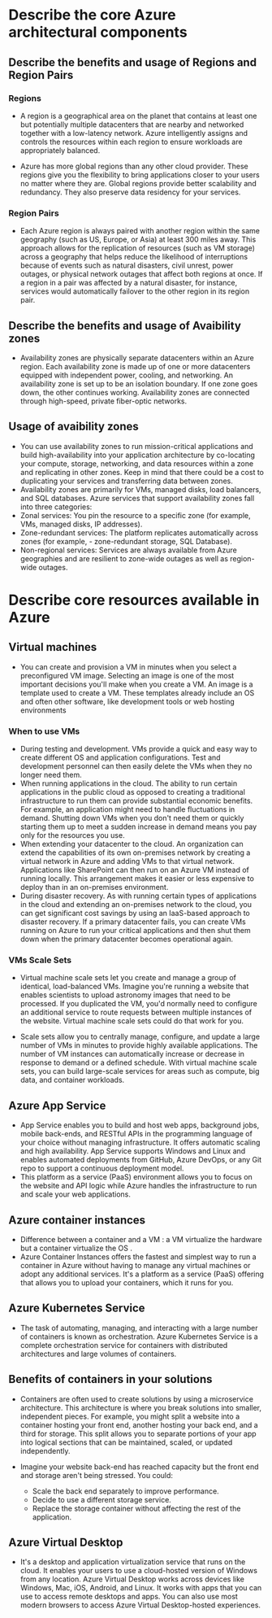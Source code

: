 
# Describe the core Azure architectural components

## Describe the benefits and usage of Regions and Region Pairs

### Regions

- A region is a geographical area on the planet that contains at least one but potentially multiple datacenters that are nearby and networked together with a low-latency network. Azure intelligently assigns and controls the resources within each region to ensure workloads are appropriately balanced.

- Azure has more global regions than any other cloud provider. These regions give you the flexibility to bring applications closer to your users no matter where they are. Global regions provide better scalability and redundancy. They also preserve data residency for your services.

### Region Pairs

- Each Azure region is always paired with another region within the same geography (such as US, Europe, or Asia) at least 300 miles away. This approach allows for the replication of resources (such as VM storage) across a geography that helps reduce the likelihood of interruptions because of events such as natural disasters, civil unrest, power outages, or physical network outages that affect both regions at once. If a region in a pair was affected by a natural disaster, for instance, services would automatically failover to the other region in its region pair.

## Describe the benefits and usage of Avaibility zones

- Availability zones are physically separate datacenters within an Azure region. Each availability zone is made up of one or more datacenters equipped with independent power, cooling, and networking. An availability zone is set up to be an isolation boundary. If one zone goes down, the other continues working. Availability zones are connected through high-speed, private fiber-optic networks.

## Usage of avaibility zones

- You can use availability zones to run mission-critical applications and build high-availability into    your application architecture by co-locating your compute, storage, networking, and data resources     within a zone and replicating in other zones. Keep in mind that there could be a cost to duplicating    your services and transferring data between zones.
- Availability zones are primarily for VMs, managed disks, load balancers, and SQL databases. Azure   services that support availability zones fall into three categories:
- Zonal services: You pin the resource to a specific zone (for example, VMs, managed disks, IP addresses).
- Zone-redundant services: The platform replicates automatically across zones (for example,   - zone-redundant storage, SQL Database).
- Non-regional services: Services are always available from Azure geographies and are resilient to    zone-wide outages as well as region-wide outages.


# Describe core resources available in Azure

## Virtual machines

- You can create and provision a VM in minutes when you select a preconfigured VM image. Selecting an image is one of the most important decisions you'll make when you create a VM. An image is a template used to create a VM. These templates already include an OS and often other software, like development tools or web hosting environments

### When to use VMs

- During testing and development. VMs provide a quick and easy way to create different OS and application configurations. Test and development personnel can then easily delete the VMs when they no longer need them.
- When running applications in the cloud. The ability to run certain applications in the public cloud as opposed to creating a traditional infrastructure to run them can provide substantial economic benefits. For example, an application might need to handle fluctuations in demand. Shutting down VMs when you don't need them or quickly starting them up to meet a sudden increase in demand means you pay only for the resources you use.
- When extending your datacenter to the cloud. An organization can extend the capabilities of its own on-premises network by creating a virtual network in Azure and adding VMs to that virtual network. Applications like SharePoint can then run on an Azure VM instead of running locally. This arrangement makes it easier or less expensive to deploy than in an on-premises environment.
- During disaster recovery. As with running certain types of applications in the cloud and extending an on-premises network to the cloud, you can get significant cost savings by using an IaaS-based approach to disaster recovery. If a primary datacenter fails, you can create VMs running on Azure to run your critical applications and then shut them down when the primary datacenter becomes operational again.

### VMs Scale Sets

- Virtual machine scale sets let you create and manage a group of identical, load-balanced VMs. Imagine you're running a website that enables scientists to upload astronomy images that need to be processed. If you duplicated the VM, you'd normally need to configure an additional service to route requests between multiple instances of the website. Virtual machine scale sets could do that work for you.

- Scale sets allow you to centrally manage, configure, and update a large number of VMs in minutes to provide highly available applications. The number of VM instances can automatically increase or decrease in response to demand or a defined schedule. With virtual machine scale sets, you can build large-scale services for areas such as compute, big data, and container workloads.

## Azure App Service

- App Service enables you to build and host web apps, background jobs, mobile back-ends, and RESTful APIs in the programming language of your choice without managing infrastructure. It offers automatic scaling and high availability. App Service supports Windows and Linux and enables automated deployments from GitHub, Azure DevOps, or any Git repo to support a continuous deployment model.
- This platform as a service (PaaS) environment allows you to focus on the website and API logic while Azure handles the infrastructure to run and scale your web applications.

## Azure container instances

- Difference between a container and a VM : a VM virtualize the hardware but a container virtualize the OS .
- Azure Container Instances offers the fastest and simplest way to run a container in Azure without having to manage any virtual machines or adopt any additional services. It's a platform as a service (PaaS) offering that allows you to upload your containers, which it runs for you.

## Azure Kubernetes Service

- The task of automating, managing, and interacting with a large number of containers is known as orchestration. Azure Kubernetes Service is a complete orchestration service for containers with distributed architectures and large volumes of containers.

## Benefits of containers in your solutions

- Containers are often used to create solutions by using a microservice architecture. This architecture is where you break solutions into smaller, independent pieces. For example, you might split a website into a container hosting your front end, another hosting your back end, and a third for storage. This split allows you to separate portions of your app into logical sections that can be maintained, scaled, or updated independently.

- Imagine your website back-end has reached capacity but the front end and storage aren't being stressed. You could:
    - Scale the back end separately to improve performance.
    - Decide to use a different storage service.
    - Replace the storage container without affecting the rest of the application.

## Azure Virtual Desktop 

- It's a desktop and application virtualization service that runs on the cloud. It enables your users to use a cloud-hosted version of Windows from any location. Azure Virtual Desktop works across devices like Windows, Mac, iOS, Android, and Linux. It works with apps that you can use to access remote desktops and apps. You can also use most modern browsers to access Azure Virtual Desktop-hosted experiences.